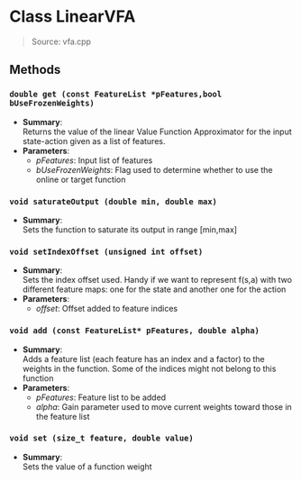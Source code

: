 # Class LinearVFA
> Source: vfa.cpp
## Methods
### ``double get (const FeatureList *pFeatures,bool bUseFrozenWeights)``
* **Summary**:  
  Returns the value of the linear Value Function Approximator for the input state-action given as a list of features.  
* **Parameters**:  
  * _pFeatures_: Input list of features
  * _bUseFrozenWeights_: Flag used to determine whether to use the online or target function
### ``void saturateOutput (double min, double max)``
* **Summary**:  
  Sets the function to saturate its output in range [min,max]  
### ``void setIndexOffset (unsigned int offset)``
* **Summary**:  
  Sets the index offset used. Handy if we want to represent f(s,a) with two different feature maps: one for the state and another one for the action  
* **Parameters**:  
  * _offset_: Offset added to feature indices
### ``void add (const FeatureList* pFeatures, double alpha)``
* **Summary**:  
  Adds a feature list (each feature has an index and a factor) to the weights in the function. Some of the indices might not belong to this function  
* **Parameters**:  
  * _pFeatures_: Feature list to be added
  * _alpha_: Gain parameter used to move current weights toward those in the feature list
### ``void set (size_t feature, double value)``
* **Summary**:  
  Sets the value of a function weight  
